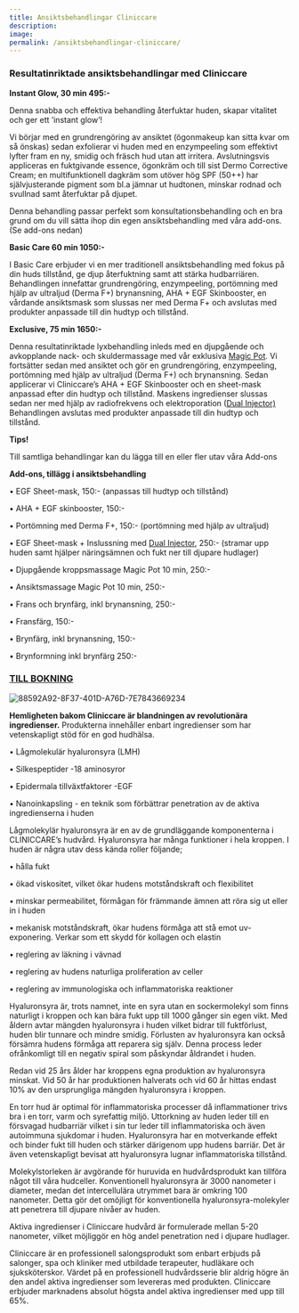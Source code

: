 ```yaml
---
title: Ansiktsbehandlingar Cliniccare
description:
image:
permalink: /ansiktsbehandlingar-cliniccare/
---
```





### Resultatinriktade ansiktsbehandlingar med Cliniccare







**Instant Glow, 30 min 495:-**







Denna snabba och effektiva behandling återfuktar huden, skapar vitalitet och ger ett ’instant glow’!







Vi börjar med en grundrengöring av ansiktet (ögonmakeup kan sitta kvar om så önskas) sedan exfolierar vi huden med en enzympeeling som effektivt lyfter fram en ny, smidig och fräsch hud utan att irritera. Avslutningsvis appliceras en fuktgivande essence, ögonkräm och till sist Dermo Corrective Cream; en multifunktionell dagkräm som utöver hög SPF (50++) har självjusterande pigment som bl.a jämnar ut hudtonen, minskar rodnad och svullnad samt återfuktar på djupet.







Denna behandling passar perfekt som konsultationsbehandling och en bra grund om du vill sätta ihop din egen ansiktsbehandling med våra add-ons. (Se add-ons nedan)








**Basic Care 60 min 1050:-**







I Basic Care erbjuder vi en mer traditionell ansiktsbehandling med fokus på din huds tillstånd, ge djup återfuktning samt att stärka hudbarriären. Behandlingen innefattar grundrengöring, enzympeeling, portömning med hjälp av ultraljud (Derma F+) brynansning, AHA + EGF Skinbooster, en vårdande ansiktsmask som slussas ner med Derma F+ och avslutas med produkter anpassade till din hudtyp och tillstånd.








**Exclusive, 75 min 1650:-**







Denna resultatinriktade lyxbehandling inleds med en djupgående och avkopplande nack- och skuldermassage med vår exklusiva [Magic Pot](http://pipershudvard.com/kroppsbehandlingar-magic-pot/). Vi fortsätter sedan med ansiktet och gör en grundrengöring, enzympeeling, portömning med hjälp av ultraljud (Derma F+) och brynansning. Sedan applicerar vi Cliniccare’s AHA + EGF Skinbooster och en sheet-mask anpassad efter din hudtyp och tillstånd. Maskens ingredienser slussas sedan ner med hjälp av radiofrekvens och elektroporation ([Dual Injector) ](http://pipershudvard.com/dual-injector/)Behandlingen avslutas med produkter anpassade till din hudtyp och tillstånd.







**Tips!**







Till samtliga behandlingar kan du lägga till en eller fler utav våra Add-ons







**Add-ons, tillägg i ansiktsbehandling**







• EGF Sheet-mask, 150:- (anpassas till hudtyp och tillstånd)







• AHA + EGF skinbooster, 150:-







• Portömning med Derma F+, 150:- (portömning med hjälp av ultraljud)







• EGF Sheet-mask + Inslussning med [Dual Injector](http://pipershudvard.com/dual-injector/), 250:- (stramar upp huden samt hjälper näringsämnen och fukt ner till djupare hudlager)







• Djupgående kroppsmassage Magic Pot 10 min, 250:-







• Ansiktsmassage Magic Pot 10 min, 250:-







• Frans och brynfärg, inkl brynansning, 250:-







• Fransfärg, 150:-







• Brynfärg, inkl brynansning, 150:-







• Brynformning inkl brynfärg 250:-







### [TILL BOKNING](https://pipershudvard.wordpress.com/kontakta-oss/)







![88592A92-8F37-401D-A76D-7E7843669234](https://pipershudvard.files.wordpress.com/2017/10/88592a92-8f37-401d-a76d-7e7843669234.jpeg?w=600)







**Hemligheten bakom Cliniccare är blandningen av revolutionära ingredienser.** Produkterna innehåller enbart ingredienser som har vetenskapligt stöd för en god hudhälsa.







• Lågmolekulär hyaluronsyra (LMH)







• Silkespeptider -18 aminosyror







• Epidermala tillväxtfaktorer -EGF







• Nanoinkapsling - en teknik som förbättrar penetration av de aktiva ingredienserna i huden







Lågmolekylär hyaluronsyra är en av de grundläggande komponenterna i CLINICCARE’s hudvård. Hyaluronsyra har många funktioner i hela kroppen. I huden är några utav dess kända roller följande;







• hålla fukt







• ökad viskositet, vilket ökar hudens motståndskraft och flexibilitet







• minskar permeabilitet, förmågan för främmande ämnen att röra sig ut eller in i huden







• mekanisk motståndskraft, ökar hudens förmåga att stå emot uv-exponering. Verkar som ett skydd för kollagen och elastin







• reglering av läkning i vävnad







• reglering av hudens naturliga proliferation av celler







• reglering av immunologiska och inflammatoriska reaktioner







Hyaluronsyra är, trots namnet, inte en syra utan en sockermolekyl som finns naturligt i kroppen och kan bära fukt upp till 1000 gånger sin egen vikt. Med åldern avtar mängden hyaluronsyra i huden vilket bidrar till fuktförlust, huden blir tunnare och mindre smidig. Förlusten av hyaluronsyra kan också försämra hudens förmåga att reparera sig själv. Denna process leder ofrånkomligt till en negativ spiral som påskyndar åldrandet i huden.







Redan vid 25 års ålder har kroppens egna produktion av hyaluronsyra minskat. Vid 50 år har produktionen halverats och vid 60 år hittas endast 10% av den ursprungliga mängden hyaluronsyra i kroppen.







En torr hud är optimal för inflammatoriska processer då inflammationer trivs bra i en torr, varm och syrefattig miljö. Uttorkning av huden leder till en försvagad hudbarriär vilket i sin tur leder till inflammatoriska och även autoimmuna sjukdomar i huden. Hyaluronsyra har en motverkande effekt och binder fukt till huden och stärker därigenom upp hudens barriär. Det är även vetenskapligt bevisat att hyaluronsyra lugnar inflammatoriska tillstånd.







Molekylstorleken är avgörande för huruvida en hudvårdsprodukt kan tillföra något till våra hudceller. Konventionell hyaluronsyra är 3000 nanometer i diameter, medan det intercellulära utrymmet bara är omkring 100 nanometer. Detta gör det omöjligt för konventionella hyaluronsyra-molekyler att penetrera till djupare nivåer av huden.







Aktiva ingredienser i Cliniccare hudvård är formulerade mellan 5-20 nanometer, vilket möjliggör en hög andel penetration ned i djupare hudlager.







Cliniccare är en professionell salongsprodukt som enbart erbjuds på salonger, spa och kliniker med utbildade terapeuter, hudläkare och sjuksköterskor. Värdet på en professionell hudvårdsserie blir aldrig högre än den andel aktiva ingredienser som levereras med produkten. Cliniccare erbjuder marknadens absolut högsta andel aktiva ingredienser med upp till 65%.





